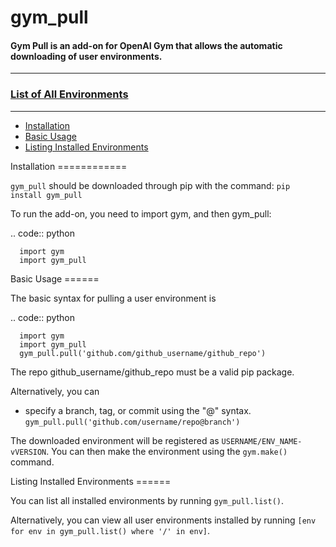 # gym_pull
#### **Gym Pull is an add-on for OpenAI Gym that allows the automatic downloading of user environments.**
---
### [**List of All Environments**](https://github.com/ppaquette/gym_pull/blob/master/list_of_envs.md)
---
- [Installation](#installation)
- [Basic Usage](#basic_usage)
- [Listing Installed Environments](#listing_installed)

<div id="installation"></div>Installation
============

``gym_pull`` should be downloaded through pip with the command: ``pip install gym_pull``

To run the add-on, you need to import gym, and then gym_pull:

.. code:: python

	  import gym
	  import gym_pull

<div id="basic_usage"></div>Basic Usage
======

The basic syntax for pulling a user environment is

.. code:: python

	  import gym
	  import gym_pull
	  gym_pull.pull('github.com/github_username/github_repo')

The repo github_username/github_repo must be a valid pip package.

Alternatively, you can

- specify a branch, tag, or commit using the "@" syntax. ``gym_pull.pull('github.com/username/repo@branch')``

The downloaded environment will be registered as ``USERNAME/ENV_NAME-vVERSION``. You can then make
the environment using the ``gym.make()`` command.

<div id="listing_installed"></div>Listing Installed Environments
======

You can list all installed environments by running ``gym_pull.list()``.

Alternatively, you can view all user environments installed by running
``[env for env in gym_pull.list() where '/' in env]``.
